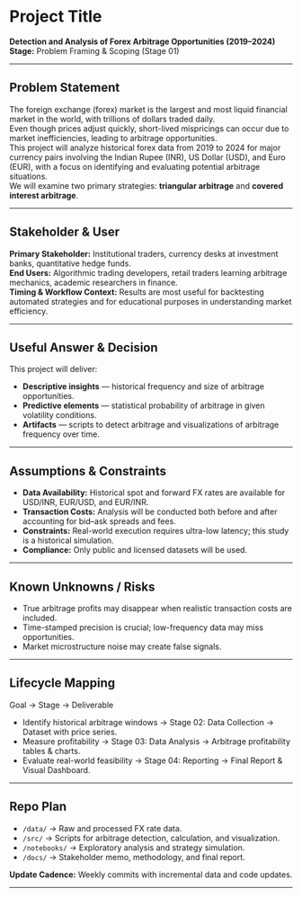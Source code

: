 # Project Title
**Detection and Analysis of Forex Arbitrage Opportunities (2019–2024)**  
**Stage:** Problem Framing & Scoping (Stage 01)  

---

## Problem Statement
The foreign exchange (forex) market is the largest and most liquid financial market in the world, with trillions of dollars traded daily.  
Even though prices adjust quickly, short-lived mispricings can occur due to market inefficiencies, leading to arbitrage opportunities.  
This project will analyze historical forex data from 2019 to 2024 for major currency pairs involving the Indian Rupee (INR), US Dollar (USD), and Euro (EUR), with a focus on identifying and evaluating potential arbitrage situations.  
We will examine two primary strategies: **triangular arbitrage** and **covered interest arbitrage**.  

---

## Stakeholder & User
**Primary Stakeholder:** Institutional traders, currency desks at investment banks, quantitative hedge funds.  
**End Users:** Algorithmic trading developers, retail traders learning arbitrage mechanics, academic researchers in finance.  
**Timing & Workflow Context:** Results are most useful for backtesting automated strategies and for educational purposes in understanding market efficiency.  

---

## Useful Answer & Decision
This project will deliver:
- **Descriptive insights** — historical frequency and size of arbitrage opportunities.
- **Predictive elements** — statistical probability of arbitrage in given volatility conditions.
- **Artifacts** — scripts to detect arbitrage and visualizations of arbitrage frequency over time.

---

## Assumptions & Constraints
- **Data Availability:** Historical spot and forward FX rates are available for USD/INR, EUR/USD, and EUR/INR.
- **Transaction Costs:** Analysis will be conducted both before and after accounting for bid–ask spreads and fees.
- **Constraints:** Real-world execution requires ultra-low latency; this study is a historical simulation.
- **Compliance:** Only public and licensed datasets will be used.

---

## Known Unknowns / Risks
- True arbitrage profits may disappear when realistic transaction costs are included.
- Time-stamped precision is crucial; low-frequency data may miss opportunities.
- Market microstructure noise may create false signals.

---

## Lifecycle Mapping
Goal → Stage → Deliverable
- Identify historical arbitrage windows → Stage 02: Data Collection → Dataset with price series.
- Measure profitability → Stage 03: Data Analysis → Arbitrage profitability tables & charts.
- Evaluate real-world feasibility → Stage 04: Reporting → Final Report & Visual Dashboard.

---

## Repo Plan
- `/data/` → Raw and processed FX rate data.
- `/src/` → Scripts for arbitrage detection, calculation, and visualization.
- `/notebooks/` → Exploratory analysis and strategy simulation.
- `/docs/` → Stakeholder memo, methodology, and final report.

**Update Cadence:** Weekly commits with incremental data and code updates.

---